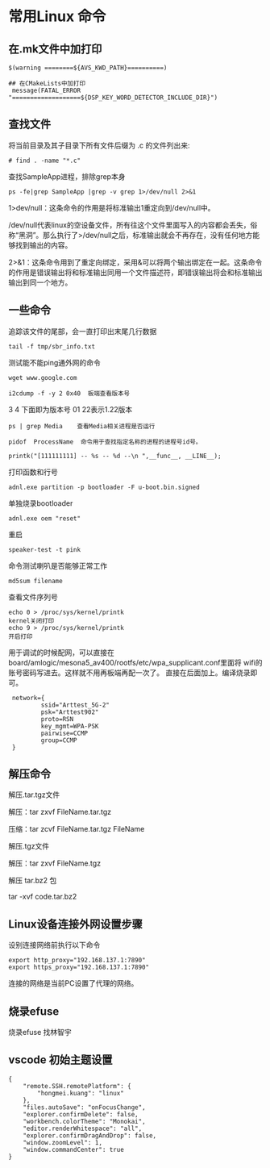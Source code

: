 # 常用Linux 命令
## 在.mk文件中加打印

```
$(warning ========${AVS_KWD_PATH}==========)
 
## 在CMakeLists中加打印
 message(FATAL_ERROR "===================${DSP_KEY_WORD_DETECTOR_INCLUDE_DIR}")
```

## 查找文件
将当前目录及其子目录下所有文件后缀为 .c 的文件列出来:
```
# find . -name "*.c"
```

查找SampleApp进程，排除grep本身
```
ps -fe|grep SampleApp |grep -v grep 1>/dev/null 2>&1
```
1>dev/null：这条命令的作用是将标准输出1重定向到/dev/null中。

/dev/null代表linux的空设备文件，所有往这个文件里面写入的内容都会丢失，俗称“黑洞”。那么执行了>/dev/null之后，标准输出就会不再存在，没有任何地方能够找到输出的内容。

2>&1：这条命令用到了重定向绑定，采用&可以将两个输出绑定在一起。这条命令的作用是错误输出将和标准输出同用一个文件描述符，即错误输出将会和标准输出输出到同一个地方。

## 一些命令

追踪该文件的尾部，会一直打印出末尾几行数据

```
tail -f tmp/sbr_info.txt
```

测试能不能ping通外网的命令

```
wget www.google.com
```

```
i2cdump -f -y 2 0x40  板端查看版本号
```
3 4 下面即为版本号 01 22表示1.22版本

```
ps | grep Media    查看Media相关进程是否运行

pidof  ProcessName  命令用于查找指定名称的进程的进程号id号。
```


```
printk("[111111111] -- %s -- %d --\n ",__func__, __LINE__);
```
打印函数和行号

```
adnl.exe partition -p bootloader -F u-boot.bin.signed
```
单独烧录bootloader 

```
adnl.exe oem "reset"
```
重启

```
speaker-test -t pink
```
命令测试喇叭是否能够正常工作

```
md5sum filename
```
查看文件序列号

```
echo 0 > /proc/sys/kernel/printk 
kernel关闭打印
echo 9 > /proc/sys/kernel/printk
开启打印
```


用于调试的时候配网，可以直接在board/amlogic/mesona5_av400/rootfs/etc/wpa_supplicant.conf里面将
wifi的账号密码写进去。这样就不用再板端再配一次了。
直接在后面加上。编译烧录即可。

```
 network={
         ssid="Arttest_5G-2"
         psk="Arttest902"
         proto=RSN
         key_mgmt=WPA-PSK
         pairwise=CCMP
         group=CCMP
 }
```

## 解压命令

解压.tar.tgz文件

解压：tar zxvf FileName.tar.tgz

压缩：tar zcvf FileName.tar.tgz FileName

解压.tgz文件

解压：tar zxvf FileName.tgz

解压 tar.bz2 包

tar -xvf code.tar.bz2

## Linux设备连接外网设置步骤

设别连接网络前执行以下命令

```
export http_proxy="192.168.137.1:7890"
export https_proxy="192.168.137.1:7890"
```

连接的网络是当前PC设置了代理的网络。

## 烧录efuse 

烧录efuse 找林智宇

## vscode 初始主题设置

```
{
    "remote.SSH.remotePlatform": {
        "hongmei.kuang": "linux"
    },
    "files.autoSave": "onFocusChange",
    "explorer.confirmDelete": false,
    "workbench.colorTheme": "Monokai",
    "editor.renderWhitespace": "all",
    "explorer.confirmDragAndDrop": false,
    "window.zoomLevel": 1,
    "window.commandCenter": true
}
```


